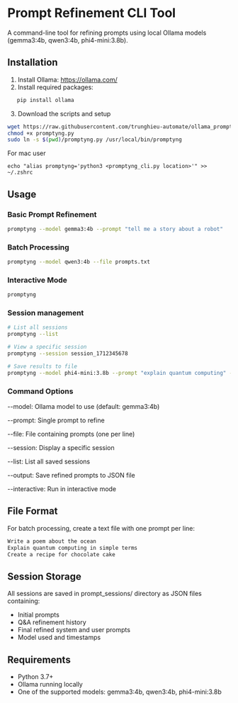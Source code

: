 # Prompt Refinement CLI Tool

A command-line tool for refining prompts using local Ollama models (gemma3:4b, qwen3:4b, phi4-mini:3.8b).

## Installation

1. Install Ollama: https://ollama.com/
2. Install required packages:
```bash
   pip install ollama
```

3. Download the scripts and setup
```bash
wget https://raw.githubusercontent.com/trunghieu-automate/ollama_promptyng_cli/refs/heads/main/promptyng_cli.py
chmod +x promptyng.py
sudo ln -s $(pwd)/promptyng.py /usr/local/bin/promptyng
```

For mac user
```
echo "alias promptyng='python3 <promptyng_cli.py location>'" >> ~/.zshrc
```
## Usage
### Basic Prompt Refinement
```bash
promptyng --model gemma3:4b --prompt "tell me a story about a robot"
```

### Batch Processing
```bash
promptyng --model qwen3:4b --file prompts.txt
```

### Interactive Mode
```bash
promptyng
```

### Session management
```bash
# List all sessions
promptyng --list

# View a specific session
promptyng --session session_1712345678

# Save results to file
promptyng --model phi4-mini:3.8b --prompt "explain quantum computing" --output refined.json
```

### Command Options

--model: Ollama model to use (default: gemma3:4b)

--prompt: Single prompt to refine

--file: File containing prompts (one per line)

--session: Display a specific session

--list: List all saved sessions

--output: Save refined prompts to JSON file

--interactive: Run in interactive mode

## File Format
For batch processing, create a text file with one prompt per line:
```txt
Write a poem about the ocean
Explain quantum computing in simple terms
Create a recipe for chocolate cake
```

## Session Storage
All sessions are saved in prompt_sessions/ directory as JSON files containing:

- Initial prompts
- Q&A refinement history
- Final refined system and user prompts
- Model used and timestamps

## Requirements
- Python 3.7+
- Ollama running locally
- One of the supported models: gemma3:4b, qwen3:4b, phi4-mini:3.8b
